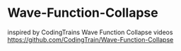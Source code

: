 # Wave-Function-Collapse
inspired by CodingTrains Wave Function Collapse videos
https://github.com/CodingTrain/Wave-Function-Collapse

